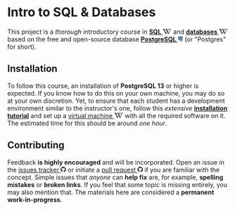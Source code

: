# Intro to SQL & Databases

This project is a *thorough* introductory course
    in **[SQL <img height="12" style="display: inline-block" src="static/link/to_wiki.png">](https://en.wikipedia.org/wiki/SQL)**
    and **[databases <img height="12" style="display: inline-block" src="static/link/to_wiki.png">](https://en.wikipedia.org/wiki/Database)**
    based on the free and open-source database **[PostgreSQL <img height="12" style="display: inline-block" src="static/link/to_postgres.png">](https://www.postgresql.org/)** (or "Postgres" for short).


## Installation

To follow this course, an installation of **PostgreSQL 13** or higher is expected.
If you know how to do this on your own machine,
    you may do so at your own discretion.
Yet, to ensure that
    each student has a development environment
    similar to the instructor's one,
    follow this *extensive* **[installation tutorial](INSTALL.md)**
    and set up a [virtual machine <img height="12" style="display: inline-block" src="static/link/to_wiki.png">](https://en.wikipedia.org/wiki/Virtual_machine)
    with all the required software on it.
The estimated time for this should be around *one hour*.


## Contributing

Feedback **is highly encouraged** and will be incorporated.
Open an issue in the [issues tracker <img height="12" style="display: inline-block" src="static/link/to_gh.png">](https://github.com/webartifex/intro-to-sql/issues)
    or initiate a [pull request <img height="12" style="display: inline-block" src="static/link/to_gh.png">](https://help.github.com/en/articles/about-pull-requests)
    if you are familiar with the concept.
Simple issues that *anyone* can **help fix** are, for example,
    **spelling mistakes** or **broken links**.
If you feel that some topic is missing entirely, you may also mention that.
The materials here are considered a **permanent work-in-progress**.

